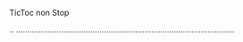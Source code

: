 TicToc non Stop

..
.................................................................................................